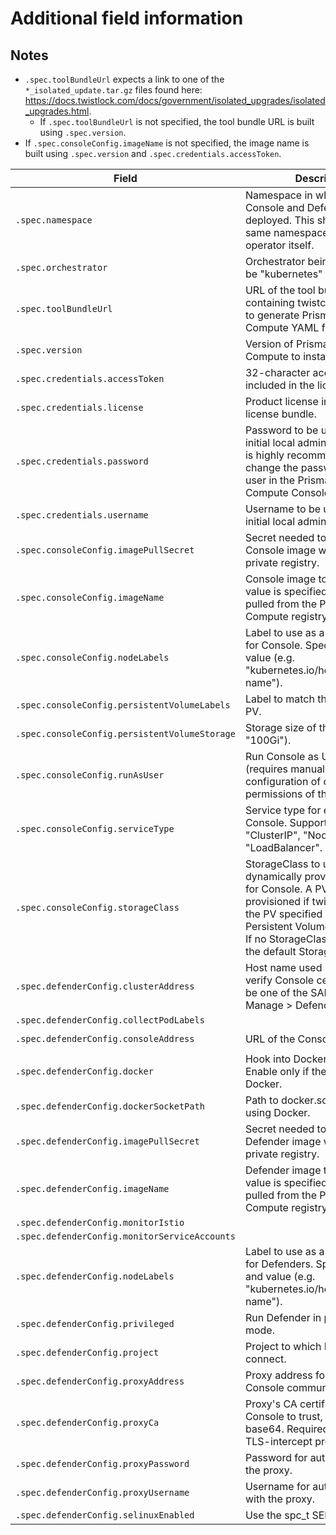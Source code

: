 # Additional field information

## Notes

- `.spec.toolBundleUrl` expects a link to one of the `*_isolated_update.tar.gz` files found here: https://docs.twistlock.com/docs/government/isolated_upgrades/isolated_upgrades.html.
  - If `.spec.toolBundleUrl` is not specified, the tool bundle URL is built using `.spec.version`.
- If `.spec.consoleConfig.imageName` is not specified, the image name is built using `.spec.version` and `.spec.credentials.accessToken`.

| Field | Description | Required? | Default value |
| --- | --- | --- | --- |
| `.spec.namespace` | Namespace in which the Console and Defenders will be deployed. This should be the same namespace as the operator itself. | Yes | `twistlock` |
| `.spec.orchestrator` | Orchestrator being used. Must be "kubernetes" or "openshift". | Yes | `openshift` |
| `.spec.toolBundleUrl` | URL of the tool bundle containing twistcli, the tool used to generate Prisma Cloud Compute YAML files. |  |  |
| `.spec.version` | Version of Prisma Cloud Compute to install. | Yes | `21_04_439` |
| `.spec.credentials.accessToken` | 32-character access token included in the license bundle. | Yes | `access_token` |
| `.spec.credentials.license` | Product license included in the license bundle. | Yes | `license` |
| `.spec.credentials.password` | Password to be used for the initial local administrator user. It is highly recommended that you change the password for this user in the Prisma Cloud Compute Console after install. | Yes | `change_me_after_install` |
| `.spec.credentials.username` | Username to be used for the initial local administrator user. | Yes | `admin` |
| `.spec.consoleConfig.imagePullSecret` | Secret needed to pull the Console image when using a private registry. |  |  |
| `.spec.consoleConfig.imageName` | Console image to deploy. If no value is specified, the image is pulled from the Prisma Cloud Compute registry. |  |  |
| `.spec.consoleConfig.nodeLabels` | Label to use as a nodeSelector for Console. Specify a label and value (e.g. "kubernetes.io/hostname=node-name"). |  |  |
| `.spec.consoleConfig.persistentVolumeLabels` | Label to match the PVC to the PV. |  |  |
| `.spec.consoleConfig.persistentVolumeStorage` | Storage size of the PV (default "100Gi"). |  |  |
| `.spec.consoleConfig.runAsUser` | Run Console as UID 2674 (requires manual pre-configuration of ownership and permissions of the PV). |  |  |
| `.spec.consoleConfig.serviceType` | Service type for exposing Console. Supported values are "ClusterIP", "NodePort", and "LoadBalancer". |  | `ClusterIP` |
| `.spec.consoleConfig.storageClass` | StorageClass to use when dynamically provisioning a PV for Console. A PV is dynamically provisioned if twistcli cannot find the PV specified with the Persistent Volume Label option. If no StorageClass is specified, the default StorageClass is used. |  |  |
| `.spec.defenderConfig.clusterAddress` | Host name used by Defender to verify Console certificate. Must be one of the SANs listed at Manage > Defenders > Names. | Yes | `twistlock-console.example.com` |
| `.spec.defenderConfig.collectPodLabels` |  |  | `false` |
| `.spec.defenderConfig.consoleAddress` | URL of the Console. | Yes | `https://twistlock-console.example.com:8083` |
| `.spec.defenderConfig.docker` | Hook into Docker runtime. Enable only if the cluster is using Docker. |  | `false` |
| `.spec.defenderConfig.dockerSocketPath` | Path to docker.sock. Ignore if not using Docker. |  |  |
| `.spec.defenderConfig.imagePullSecret` | Secret needed to pull the Defender image when using a private registry. |  |  |
| `.spec.defenderConfig.imageName` | Defender image to deploy. If no value is specified, the image is pulled from the Prisma Cloud Compute registry. |  |  |
| `.spec.defenderConfig.monitorIstio` |  |  | `false` |
| `.spec.defenderConfig.monitorServiceAccounts` |  |  | `true` |
| `.spec.defenderConfig.nodeLabels` | Label to use as a nodeSelector for Defenders. Specify a label and value (e.g. "kubernetes.io/hostname=node-name"). |  |  |
| `.spec.defenderConfig.privileged` | Run Defender in privileged mode. |  | `false` |
| `.spec.defenderConfig.project` | Project to which Defenders will connect. |  |  |
| `.spec.defenderConfig.proxyAddress` | Proxy address for Defender-to-Console communication. |  |  |
| `.spec.defenderConfig.proxyCa` | Proxy's CA certificate for Console to trust, encoded in base64. Required when using TLS-intercept proxies. |  |  |
| `.spec.defenderConfig.proxyPassword` | Password for authenticating with the proxy. |  |  |
| `.spec.defenderConfig.proxyUsername` | Username for authenticating with the proxy. |  |  |
| `.spec.defenderConfig.selinuxEnabled` | Use the spc_t SELinux type. |  | `false` |
